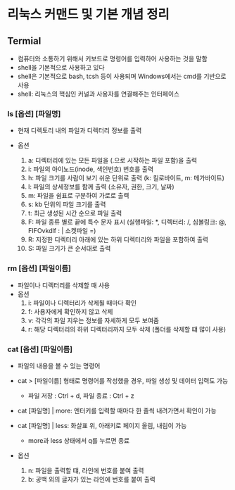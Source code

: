 # 리눅스 커맨드 및 기본 개념 정리

## Termial

- 컴퓨터와 소통하기 위해서 키보드로 명령어를 입력하어 사용하는 것을 말함
- shell을 기본적으로 사용하고 있다
- shell은 기본적으로 bash, tcsh 등이 사용되며 Windows에서는 cmd를 기반으로 사용
- shell: 리눅스의 핵심인 커널과 사용자를 연결해주는 인터페이스

### ls [옵션] [파일명]

- 현재 디렉토리 내의 파일과 디렉터리 정보를 출력
- 옵션

  1. a: 디렉터리에 있는 모든 파일을 (.으로 시작하는 파일 포함)을 출력
  2. i: 파일의 아이노드(inode, 색인번호) 번호를 출력
  3. h: 파일 크기를 사람이 보기 쉬운 단위로 출력 (k: 킬로바이트, m: 메가바이트)
  4. l: 파일의 상세정보를 함께 출력 (소유자, 권한, 크기, 날짜)
  5. m: 파일을 쉼표로 구분하여 가로로 출력
  6. s: kb 단위의 파일 크기를 출력
  7. t: 최근 생성된 시간 순으로 파일 출력
  8. F: 파일 종류 별로 끝에 특수 문자 표시 (실행파일: \*, 디렉터리: /, 심볼링크: @, FIFOvkdlf : | 소켓파일 =)
  9. R: 지정한 디렉터리 아래에 있는 하위 디렉터리와 파일을 포함하여 출력
  10. S: 파일 크기가 큰 순서대로 출력

### rm [옵션] [파일이름]

- 파일이나 디렉터리를 삭제할 때 사용
- 옵션
  1. i: 파일이나 디렉터리가 삭제될 때마다 확인
  2. f: 사용자에게 확인하지 않고 삭제
  3. v: 각각의 파일 지우는 정보를 자세하게 모두 보여줌
  4. r: 해당 디렉터리의 하위 디렉터리까지 모두 삭제 (폴더를 삭제할 떄 많이 사용)

### cat [옵션] [파일이름]

- 파일의 내용을 볼 수 있는 명령어
- cat > [파일이름] 형태로 명령어를 작성했을 경우, 파일 생성 및 데이터 입력도 가능
  - 파일 저장 : Ctrl + d, 파일 종료 : Ctrl + z
- cat [파일명] | more: 엔터키를 입력할 때마다 한 줄씩 내려가면서 확인이 가능
- cat [파일명] | less: 화살표 위, 아래키로 페이지 올림, 내림이 가능

  - more과 less 상태에서 q를 누르면 종료

- 옵션
  1. n: 파일을 출력할 떄, 라인에 번호를 붙여 출력
  2. b: 공백 외의 글자가 있는 라인에 번호를 붙여 출력

